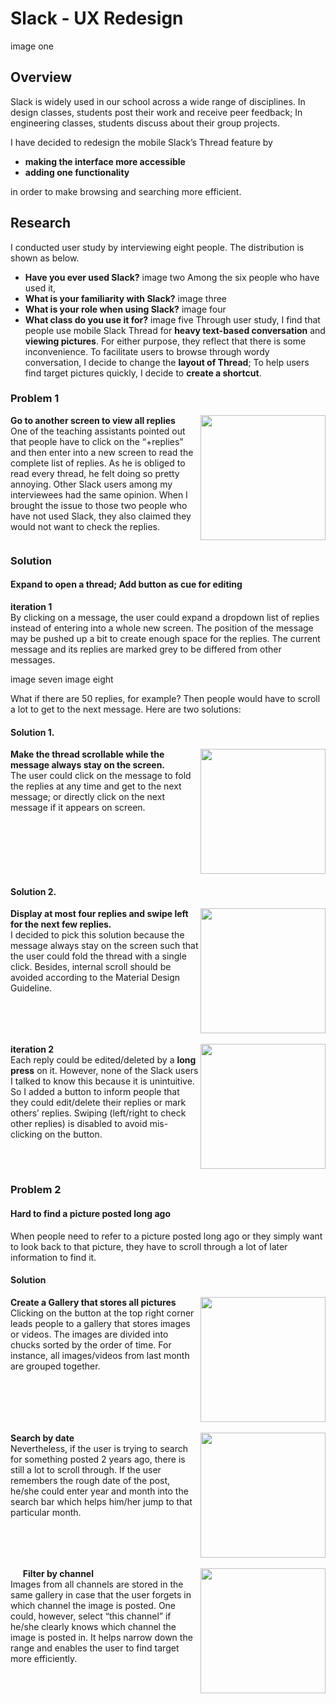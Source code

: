 # Slack - UX Redesign
image one

## Overview
Slack is widely used in our school across a wide range of disciplines. In design classes, students post their work and receive peer feedback; In engineering classes, students discuss about their group projects. 

I have decided to redesign the mobile Slack’s Thread feature by 
* **making the interface more accessible**
* **adding one functionality**

in order to make browsing and searching more efficient.

## Research
I conducted user study by interviewing eight people. The distribution is shown as below.

* **Have you ever used Slack?**
image two
Among the six people who have used it, 
* **What is your familiarity with Slack?**
image three
* **What is your role when using Slack?**
image four
* **What class do you use it for?**
image five
Through user study, I find that people use mobile Slack Thread for **heavy text-based conversation** and **viewing pictures**. For either purpose, they reflect that there is some inconvenience. To facilitate users to browse through wordy conversation, I decide to change the **layout of Thread**; To help users find target pictures quickly, I decide to **create a shortcut**.

### Problem 1
<img src="https://github.com/Okrasee/DOne/blob/master/FAB.gif" align="right" width="200px"/>
<strong>Go to another screen to view all replies</strong> <br>
One of the teaching assistants pointed out that people have to click on the “+replies” and then enter into a new screen to read the complete list of replies. As he is obliged to read every thread, he felt doing so pretty annoying. Other Slack users among my interviewees had the same opinion. When I brought the issue to those two people who have not used Slack, they also claimed they would not want to check the replies. 

<br clear="right"/>

### Solution 
#### Expand to open a thread; Add button as cue for editing
**iteration 1** <br>
By clicking on a message, the user could expand a dropdown list of replies instead of entering into a whole new screen. The position of the message may be pushed up a bit to create enough space for the replies. The current message and its replies are marked grey to be differed from other messages.

image seven
image eight

What if there are 50 replies, for example? Then people would have to scroll a lot to get to the next message. Here are two solutions:

#### Solution 1. 
<img src="https://github.com/Okrasee/DOne/blob/master/FAB.gif" align="right" width="200px"/>
<strong>Make the thread scrollable while the message always stay on the screen. </strong> <br>
The user could click on the message to fold the replies at any time and get to the next message; or directly click on the next message if it appears on screen.
<br clear="right"/>

#### Solution 2. 
<img src="https://github.com/Okrasee/DOne/blob/master/FAB.gif" align="right" width="200px"/>
<strong>Display at most four replies and swipe left for the next few replies. </strong> <br>
I decided to pick this solution because the message always stay on the screen such that the user could fold the thread with a single click. Besides, internal scroll should be avoided according to the Material Design Guideline. 
<br clear="right"/>
<br clear="right"/>

<img src="https://github.com/Okrasee/DOne/blob/master/FAB.gif" align="right" width="200px"/>
<strong>iteration 2 </strong> <br>
Each reply could be edited/deleted by a <strong>long press</strong> on it. However, none of the Slack users I talked to know this because it is unintuitive. So I added a button to inform people that they could edit/delete their replies or mark others’ replies. Swiping (left/right to check other replies) is disabled to avoid mis-clicking on the button.
<br clear="right"/>

### Problem 2
#### Hard to find a picture posted long ago
When people need to refer to a picture posted long ago or they simply want to look back to that picture, they have to scroll through a lot of later information to find it.

#### Solution
<img src="https://github.com/Okrasee/DOne/blob/master/FAB.gif" align="right" width="200px"/>
<strong>Create a Gallery that stores all pictures </strong> <br>
Clicking on the button at the top right corner leads people to a gallery that stores images or videos. The images are divided into chucks sorted by the order of time. For instance, all images/videos from last month are grouped together.
<br clear="right"/>
<br clear="right"/>
<img src="https://github.com/Okrasee/DOne/blob/master/FAB.gif" align="right" width="200px"/>
<strong>Search by date</strong><br>
Nevertheless, if the user is trying to search for something posted 2 years ago, there is still a lot to scroll through. If the user remembers the rough date of the post, he/she could enter year and month into the search bar which helps him/her jump to that particular month.
<br clear="right"/>
<br clear="right"/>
&nbsp;&nbsp;&nbsp;&nbsp;<img src="https://github.com/Okrasee/DOne/blob/master/FAB.gif" align="right" width="200px"/>
<strong>Filter by channel</strong><br>
Images from all channels are stored in the same gallery in case that the user forgets in which channel the image is posted. One could, however, select “this channel” if he/she clearly knows which channel the image is posted in. It helps narrow down the range and enables the user to find target more efficiently.
<br clear="right"/>
<br clear="right"/>


